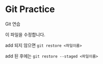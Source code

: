 # Git Practice

Git 연습

이 파일을 수정합니다.

add 되지 않으면 `git restore <파일이름>`

add 된 후에는 `git restore --staged <파일이름>`